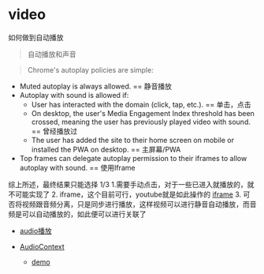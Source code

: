 # video
如何做到自动播放

> 自动播放和声音

> Chrome's autoplay policies are simple:
+ Muted autoplay is always allowed. == 静音播放
+ Autoplay with sound is allowed if:
  - User has interacted with the domain (click, tap, etc.). == 单击，点击
  - On desktop, the user's Media Engagement Index threshold has been crossed, meaning the user has previously played video with sound. == 曾经播放过
  - The user has added the site to their home screen on mobile or installed the PWA on desktop.  == 主屏幕/PWA
+ Top frames can delegate autoplay permission to their iframes to allow autoplay with sound. == 使用Iframe

综上所述，最终结果只能选择 1/3
1.需要手动点击，对于一些已进入就播放的，就不可能实现了
2. iframe，这个目前可行，youtube就是如此操作的 [iframe](https://developers.google.com/web/updates/2017/09/autoplay-policy-changes#iframe)
3. 可否将视频跟音频分离，只是同步进行播放，这样视频可以进行静音自动播放，而音频是可以自动播放的，如此便可以进行关联了


+ [audio播放](https://cloud.tencent.com/developer/news/209779)

+ [AudioContext](https://developer.mozilla.org/zh-CN/docs/Web/API/AudioContext)
  - [demo](https://codepen.io/Rumyra/pen/qyMzqN/?__cf_chl_jschl_tk__=a8323470f7f57cac056d092df65482fb96b07ba1-1575883861-0-AYmecv7w0R1pMYusyly1nKAh_h2oHnDVRwJCIK_fAfn91RaU2RH8a1v2-olBkj6Im4-RhdxRxOjmN-KgaNfDE1NHbDwCmdYcyRGjU3GhRZ8Ii6tYeNIYFN2JrF-gvplj0sXADUvOy5PUH19CNo79MGxl-mL8mqUu3wZylaiNMyon05Qsy2FoQe7jD1JeYTutkKfLLXDMVoY9BB-vSdP9K8i8ga_hPEVxaMh8zuT-HKj_nehwJnW-UiiaKFDE76fJIsVwFwqgjA4_Sff5-lW_17tc7HDtcqAPPoFe6ZUU6dqcTcwnhRVYmNxG7P61-Fxm4ZaS6vXK9XpE5UPJblFvL-HHV5sh-wdTt_0eJE6IWuUe)